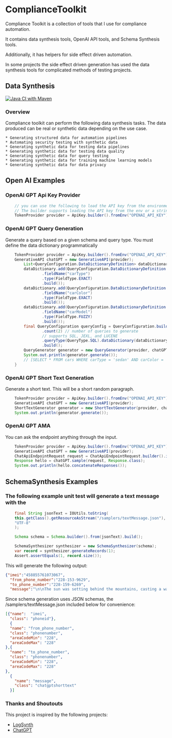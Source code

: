 # ComplianceToolkit

Compliance Toolkit is a collection of tools that I use for compliance automation. 

It contains data synthesis tools, OpenAI API tools, and Schema Synthesis tools.

Additionally, it has helpers for side effect driven automation. 

In some projects the side effect driven generation has used the data synthesis tools for complicated methods of 
testing projects. 
## Data Synthesis
[![Java CI with Maven](https://github.com/phrocker/datasynthesizer/actions/workflows/maven.yml/badge.svg)](https://github.com/phrocker/datasynthesizer/actions/workflows/maven.yml)
### Overview

Compliance toolkit can perform the following data synthesis tasks. The data produced
can be real or synthetic data depending on the use case.

    * Generating structured data for automation pipelines
    * Automating security testing with synthetic data
    * Generating synthetic data for testing data pipelines
    * Generating synthetic data for testing data quality
    * Generating synthetic data for query testing
    * Generating synthetic data for training machine learning models
    * Generating synthetic data for data privacy

## Open AI Examples

### OpenAI GPT Api Key Provider

```java
    // you can use the following to load the API key from the environment variable OPENAI_API_KEY
    // The builder supports loading the API key from the env or a string. 
    TokenProvider provider = ApiKey.builder().fromEnv("OPENAI_API_KEY").build();
```

### OpenAI GPT Query Generation

Generate a query based on a given schema and query type. You must define the data dictionary programmatically
```java
    TokenProvider provider = ApiKey.builder().fromEnv("OPENAI_API_KEY").build();
    GenerativeAPI chatGPT = new GenerativeAPI(provider);
        List<QueryConfiguration.DataDictionaryDefinition> dataDictionary = new ArrayList<>();
        dataDictionary.add(QueryConfiguration.DataDictionaryDefinition.builder()
                .fieldName("carType")
                .type(FieldType.EXACT)
                .build());
        dataDictionary.add(QueryConfiguration.DataDictionaryDefinition.builder()
                .fieldName("carColor")
                .type(FieldType.EXACT)
                .build());
        dataDictionary.add(QueryConfiguration.DataDictionaryDefinition.builder()
                .fieldName("carModel")
                .type(FieldType.FUZZY)
                .build());
        final QueryConfiguration queryConfig = QueryConfiguration.builder()
                .count(2) // number of queries to generate
                // supports SQL, JEXL, and LUCENE
                .queryType(QueryType.SQL).dataDictionary(dataDictionary)
                .build();
        QueryGenerator generator = new QueryGenerator(provider, chatGPT, null, queryConfig);
        System.out.println(generator.generate());
        // [SELECT * FROM cars WHERE carType = 'sedan' AND carColor = 'red' AND carModel LIKE '%Civic%';, SELECT * FROM cars WHERE carType = 'SUV' AND carColor = 'black' AND carModel LIKE '%Explorer%';]
    }
```

### OpenAI GPT Short Text Generation

Generate a short text. This will be a short random paragraph.

```java
    TokenProvider provider = ApiKey.builder().fromEnv("OPENAI_API_KEY").build();
    GenerativeAPI chatGPT = new GenerativeAPI(provider);
    ShortTextGenerator generator = new ShortTextGenerator(provider, chatGPT, null);
    System.out.println(generator.generate());
```

### OpenAI GPT AMA

You can ask the endpoint anything through the input.

```java
    TokenProvider provider = ApiKey.builder().fromEnv("OPENAI_API_KEY").build();
    GenerativeAPI chatGPT = new GenerativeAPI(provider);
    ChatApiEndpointRequest request = ChatApiEndpointRequest.builder().input("Hello, how are you today?").build();
    Response hello = chatGPT.sample(request, Response.class);
    System.out.println(hello.concatenateResponses());
```

## SchemaSynthesis Examples

### The following example unit test will generate a text message with the
```java
    final String jsonText = IOUtils.toString(
    this.getClass().getResourceAsStream("/samplers/textMessage.json"),
    "UTF-8"
    );

    Schema schema = Schema.builder().from(jsonText).build();

    SchemaSynthesizer synthesizer = new SchemaSynthesizer(schema);
    var record = synthesizer.generateRecords(1);
    Assert.assertEquals(1, record.size());
```
This will generate the following output:

```json lines
{"imei":"458855761073067",
  "from_phone_number":"228-153-9629",
  "to_phone_number":"228-159-6269",
  "message":"\n\nThe sun was setting behind the mountains, casting a warm orange glow across the sky. There was a crispness to the air, as if winter was just around the corner. John leaned against the"}
```

Since schema generation uses JSON schemas, the /samplers/textMessage.json included below for convenience:

```json lines
[{"name":  "imei",
  "class": "phoneid"},
  {
  "name": "from_phone_number",
  "class": "phonenumber",
  "areaCodeMin": "228",
  "areaCodeMax": "228"
},{
  "name": "to_phone_number",
  "class": "phonenumber",
  "areaCodeMin": "228",
  "areaCodeMax": "228"
},
  {
    "name": "message",
    "class": "chatgptshorttext"
  }]
```



### Thanks and Shoutouts

This project is inspired by the following projects:

* [LogSynth](https://github.com/tdunning/log-synth)
* [ChatGPT](https://github.com/LiLittleCat/ChatGPT/)


